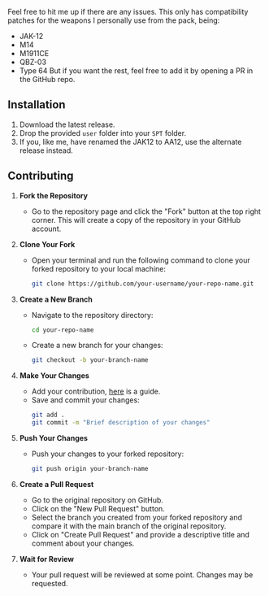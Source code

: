 Feel free to hit me up if there are any issues. This only has compatibility patches for the weapons I personally use from the pack, being:
- JAK-12
- M14
- M1911CE
- QBZ-03
- Type 64
But if you want the rest, feel free to add it by opening a PR in the GitHub repo.

## Installation
1. Download the latest release.
2. Drop the provided `user` folder into your `SPT` folder.
3. If you, like me, have renamed the JAK12 to AA12, use the alternate release instead.

## Contributing
1. **Fork the Repository**
   - Go to the repository page and click the "Fork" button at the top right corner. This will create a copy of the repository in your GitHub account.

2. **Clone Your Fork**
   - Open your terminal and run the following command to clone your forked repository to your local machine:
     ```sh
     git clone https://github.com/your-username/your-repo-name.git
     ```

3. **Create a New Branch**
   - Navigate to the repository directory:
     ```sh
     cd your-repo-name
     ```
   - Create a new branch for your changes:
     ```sh
     git checkout -b your-branch-name
     ```

4. **Make Your Changes**
   - Add your contribution, [here](https://hub.sp-tarkov.com/doc/entry/88-realism-mod-adding-compatibility-for-weapons-gear-and-ammo/) is a guide.
   - Save and commit your changes:
     ```sh
     git add .
     git commit -m "Brief description of your changes"
     ```

5. **Push Your Changes**
   - Push your changes to your forked repository:
     ```sh
     git push origin your-branch-name
     ```

6. **Create a Pull Request**
   - Go to the original repository on GitHub.
   - Click on the "New Pull Request" button.
   - Select the branch you created from your forked repository and compare it with the main branch of the original repository.
   - Click on "Create Pull Request" and provide a descriptive title and comment about your changes.
   
7. **Wait for Review**
   - Your pull request will be reviewed at some point. Changes may be requested.
